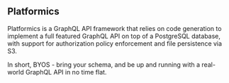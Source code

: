Platformics
---
Platformics is a GraphQL API framework that relies on code generation to implement a full featured GraphQL API on top of a PostgreSQL database, with support for authorization policy enforcement and file persistence via S3.

In short, BYOS - bring your schema, and be up and running with a real-world GraphQL API in no time flat.
